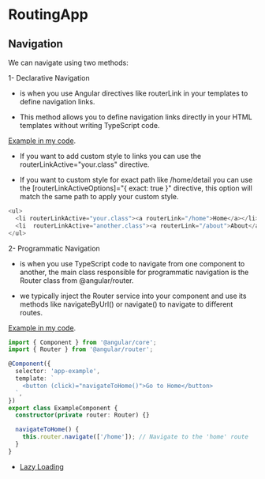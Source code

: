 # RoutingApp


## Navigation

We can navigate using two methods:

1- Declarative Navigation

- is when you use Angular directives like routerLink in your templates to define navigation links.

- This method allows you to define navigation links directly in your HTML templates without writing TypeScript code.

[Example in my code](https://github.com/OubaidaAkilan/Learning-Angular-2/blob/main/routing-app/src/app/app.component.html).

- If you want to add custom style to links you can use the routerLinkActive="your.class" directive.

- If you want to custom style for exact path like /home/detail you can use the [routerLinkActiveOptions]="{ exact: true }" directive, this option will match the same path to apply your custom style.

```typescript
<ul>
  <li routerLinkActive="your.class"><a routerLink="/home">Home</a></li>
  <li  routerLinkActive="another.class"><a routerLink="/about">About</a></li>
</ul>

```


2- Programmatic Navigation

- is when you use TypeScript code to navigate from one component to another, the main class  responsible for programmatic navigation is the Router class from @angular/router.  

- we typically inject the Router service into your component and use its methods like navigateByUrl() or navigate() to navigate to different routes.

[Example in my code](https://github.com/OubaidaAkilan/Learning-Angular-2/blob/main/routing-app/src/app/servers/servers.component.ts).

```typescript
import { Component } from '@angular/core';
import { Router } from '@angular/router';

@Component({
  selector: 'app-example',
  template: `
    <button (click)="navigateToHome()">Go to Home</button>
  `,
})
export class ExampleComponent {
  constructor(private router: Router) {}

  navigateToHome() {
    this.router.navigate(['/home']); // Navigate to the 'home' route
  }
}

```

- [Lazy Loading](https://www.digitalocean.com/community/tutorials/angular-lazy-loading)

